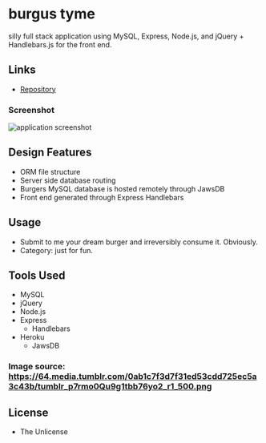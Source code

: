 # burgus tyme
silly full stack application using MySQL, Express, Node.js, and jQuery + Handlebars.js for the front end.

## Links
* [Repository](https://github.com/coryjquirk/burger) 

### Screenshot
<img src="https://coryjquirk.github.io/burger/public/assets/img/screenshot.PNG" alt="application screenshot">

## Design Features
* ORM file structure
* Server side database routing
* Burgers MySQL database is hosted remotely through JawsDB
* Front end generated through Express Handlebars

## Usage
* Submit to me your dream burger and irreversibly consume it. Obviously.
* Category: just for fun.

## Tools Used
* MySQL
* jQuery
* Node.js
* Express
    * Handlebars
* Heroku
    * JawsDB
### Image source: https://64.media.tumblr.com/0ab1c7f3d7f31ed53cdd725ec5a3c43b/tumblr_p7rmo0Qu9g1tbb76yo2_r1_500.png

## License
* The Unlicense
